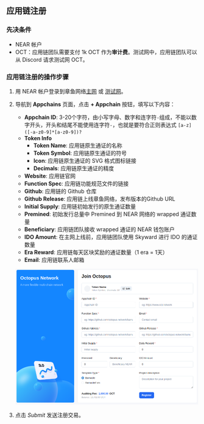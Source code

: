 ## 应用链注册

### 先决条件

* NEAR 帐户
* OCT：应用链团队需要支付 1k OCT 作为**审计费**。测试网中，应用链团队可以从 Discord 请求测试网 OCT。

### 应用链注册的操作步骤

1. 用 NEAR 帐户登录到章鱼网络[主网](https://mainnet.oct.network) 或 [测试网](https://testnet.oct.network)。
2. 导航到 **Appchains** 页面，点击 **+ Appchain** 按钮，填写以下内容：
    * **Appchain ID**: 3-20个字符，由小写字母、数字和连字符`-`组成，不能以数字开头，开头和结尾不能使用连字符`-`，也就是要符合正则表达式 `[a-z]([-a-z0-9]*[a-z0-9])?`
    * **Token Info**
        - **Token Name**: 应用链原生通证的名称
        - **Token Symbol**: 应用链原生通证的符号
        - **Icon**: 应用链原生通证的 SVG 格式图标链接
        - **Decimals**: 应用链原生通证的精度
    * **Website**: 应用链官网
    * **Function Spec**: 应用链功能规范文件的链接
    * **Github**: 应用链的 Github 仓库
    * **Github Release**: 应用链上线章鱼网络，发布版本的Github URL
    * **Initial Supply**: 应用链初始发行的原生通证数量
    * **Premined**: 初始发行总量中 Premined 到 NEAR 网络的 wrapped 通证数量
    * **Beneficiary**: 应用链团队接收 wrapped 通证的 NEAR 钱包账户
    * **IDO Amount**: 在主网上线前，应用链团队使用 Skyward 进行 IDO 的通证数量
    * **Era Reward**: 应用链每天区块奖励的通证数量（1 era = 1天）
    * **Email**: 应用链联系人邮箱

   ![注册截图](../../images/guides/register.png)

3. 点击 *Submit* 发送注册交易。